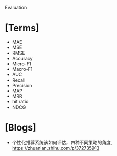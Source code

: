 Evaluation

# [Terms]
+ MAE
+ MSE
+ RMSE
+ Accuracy
+ Micro-F1
+ Macro-F1
+ AUC
+ Recall
+ Precision
+ MAP
+ MRR
+ hit ratio
+ NDCG


# [Blogs]
+ 个性化推荐系统该如何评估，四种不同策略的角度, https://zhuanlan.zhihu.com/p/372735913

